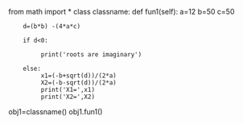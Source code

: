 from math import *
class classname:
    def fun1(self):
        a=12
        b=50
        c=50

        d=(b*b) -(4*a*c)

        if d<0:
             
             print('roots are imaginary')
    
        else:
             x1=(-b+sqrt(d))/(2*a)
             X2=(-b-sqrt(d))/(2*a)
             print('X1=',x1)
             print('X2=',X2)
    
obj1=classname()
obj1.fun1()
